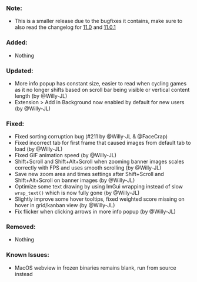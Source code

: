 ### Note:
- This is a smaller release due to the bugfixes it contains, make sure to also read the changelog for [11.0](https://github.com/Willy-JL/F95Checker/releases/tag/11.0) and [11.0.1](https://github.com/Willy-JL/F95Checker/releases/tag/11.0.1)

### Added:
- Nothing

### Updated:
- More info popup has constant size, easier to read when cycling games as it no longer shifts based on scroll bar being visible or vertical content length (by @Willy-JL)
- Extension > Add in Background now enabled by default for new users (by @Willy-JL)

### Fixed:
- Fixed sorting corruption bug (#211 by @Willy-JL & @FaceCrap)
- Fixed incorrect tab for first frame that caused images from default tab to load (by @Willy-JL)
- Fixed GIF animation speed (by @Willy-JL)
- Shift+Scroll and Shift+Alt+Scroll when zooming banner images scales correctly with FPS and uses smooth scrolling (by @Willy-JL)
- Save new zoom area and times settings after Shift+Scroll and Shift+Alt+Scroll on banner images (by @Willy-JL)
- Optimize some text drawing by using ImGui wrapping instead of slow `wrap_text()` which is now fully gone (by @Willy-JL)
- Slightly improve some hover tooltips, fixed weighted score missing on hover in grid/kanban view (by @Willy-JL)
- Fix flicker when clicking arrows in more info popup (by @Willy-JL)

### Removed:
- Nothing

### Known Issues:
- MacOS webview in frozen binaries remains blank, run from source instead
